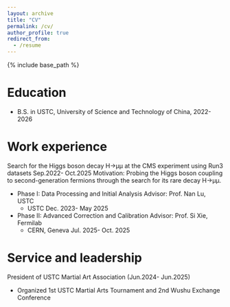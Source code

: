 ```yaml
---
layout: archive
title: "CV"
permalink: /cv/
author_profile: true
redirect_from:
  - /resume
---
```


{% include base_path %}

Education
======
* B.S. in USTC, University of Science and Technology of China, 2022-2026

Work experience
======
Search for the Higgs boson decay H→µµ at the CMS experiment using Run3 datasets				Sep.2022- Oct.2025
Motivation: Probing the Higgs boson coupling to second-generation fermions through the search for its rare decay H→µµ.
- Phase I: Data Processing and Initial Analysis						Advisor: Prof. Nan Lu, USTC
  - USTC									Dec. 2023- May 2025
- Phase II: Advanced Correction and Calibration					Advisor: Prof. Si Xie, Fermilab
  - CERN, Geneva								Jul. 2025- Oct. 2025

Service and leadership
======
President of USTC Martial Art Association (Jun.2024- Jun.2025)
- Organized 1st USTC Martial Arts Tournament and 2nd Wushu Exchange Conference